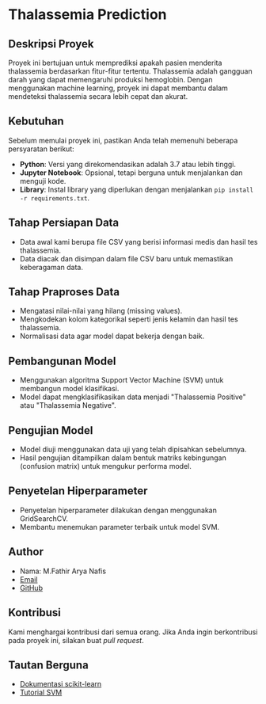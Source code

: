 # Thalassemia Prediction

## Deskripsi Proyek

Proyek ini bertujuan untuk memprediksi apakah pasien menderita thalassemia berdasarkan fitur-fitur tertentu. Thalassemia adalah gangguan darah yang dapat memengaruhi produksi hemoglobin. Dengan menggunakan machine learning, proyek ini dapat membantu dalam mendeteksi thalassemia secara lebih cepat dan akurat.

## Kebutuhan

Sebelum memulai proyek ini, pastikan Anda telah memenuhi beberapa persyaratan berikut:

-   **Python**: Versi yang direkomendasikan adalah 3.7 atau lebih tinggi.
-   **Jupyter Notebook**: Opsional, tetapi berguna untuk menjalankan dan menguji kode.
-   **Library**: Instal library yang diperlukan dengan menjalankan `pip install -r requirements.txt`.

## Tahap Persiapan Data

-   Data awal kami berupa file CSV yang berisi informasi medis dan hasil tes thalassemia.
-   Data diacak dan disimpan dalam file CSV baru untuk memastikan keberagaman data.

## Tahap Praproses Data

-   Mengatasi nilai-nilai yang hilang (missing values).
-   Mengkodekan kolom kategorikal seperti jenis kelamin dan hasil tes thalassemia.
-   Normalisasi data agar model dapat bekerja dengan baik.

## Pembangunan Model

-   Menggunakan algoritma Support Vector Machine (SVM) untuk membangun model klasifikasi.
-   Model dapat mengklasifikasikan data menjadi "Thalassemia Positive" atau "Thalassemia Negative".

## Pengujian Model

-   Model diuji menggunakan data uji yang telah dipisahkan sebelumnya.
-   Hasil pengujian ditampilkan dalam bentuk matriks kebingungan (confusion matrix) untuk mengukur performa model.

## Penyetelan Hiperparameter

-   Penyetelan hiperparameter dilakukan dengan menggunakan GridSearchCV.
-   Membantu menemukan parameter terbaik untuk model SVM.

## Author

-   Nama: M.Fathir Arya Nafis
-   [Email](fathirarya2002@gmail.com)
-   [GitHub](https://github.com/fathirarya)

## Kontribusi

Kami menghargai kontribusi dari semua orang. Jika Anda ingin berkontribusi pada proyek ini, silakan buat _pull request_.

## Tautan Berguna

-   [Dokumentasi scikit-learn](https://scikit-learn.org/stable/documentation.html)
-   [Tutorial SVM](https://www.analyticsvidhya.com/blog/2017/09/understaing-support-vector-machine-example-code/)
